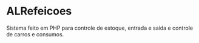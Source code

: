 # ALRefeicoes
Sistema feito em PHP para controle de estoque, entrada e saída e controle de carros e consumos.
